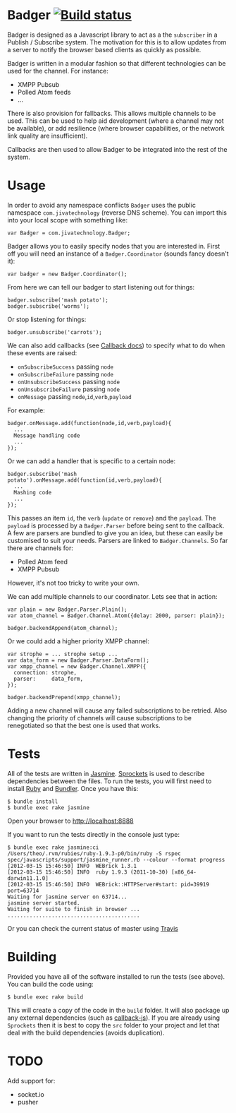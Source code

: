 Badger [![Build status](https://secure.travis-ci.org/theozaurus/badger-js.png)](http://travis-ci.org/theozaurus/badger-js)
======

Badger is designed as a Javascript library to act as a the `subscriber` in a
Publish / Subscribe system. The motivation for this is to allow updates from a
server to notify the browser based clients as quickly as possible.

Badger is written in a modular fashion so that different technologies can be
used for the channel. For instance:

 - XMPP Pubsub
 - Polled Atom feeds
 - ...

There is also provision for fallbacks. This allows multiple channels to be used.
This can be used to help aid development (where a channel may not be available),
or add resilience (where browser capabilities, or the network link quality are
insufficient).

Callbacks are then used to allow Badger to be integrated into the rest of the
system.

Usage
=====

In order to avoid any namespace conflicts `Badger` uses the public namespace
`com.jivatechnology` (reverse DNS scheme). You can import this into your local
scope with something like:

    var Badger = com.jivatechnology.Badger;

Badger allows you to easily specify nodes that you are interested in. First off
you will need an instance of a `Badger.Coordinator` (sounds fancy doesn't it):

    var badger = new Badger.Coordinator();

From here we can tell our badger to start listening out for things:

    badger.subscribe('mash potato');
    badger.subscribe('worms');

Or stop listening for things:

    badger.unsubscribe('carrots');

We can also add callbacks (see [Callback docs](https://github.com/theozaurus/callback-js))
to specify what to do when these events are raised:

 - `onSubscribeSuccess` passing `node`
 - `onSubscribeFailure` passing `node`
 - `onUnsubscribeSuccess` passing `node`
 - `onUnsubscribeFailure` passing `node`
 - `onMessage` passing `node`,`id`,`verb`,`payload`

For example:

    badger.onMessage.add(function(node,id,verb,payload){
      ...
      Message handling code
      ...
    });

Or we can add a handler that is specific to a certain node:

    badger.subscribe('mash potato').onMessage.add(function(id,verb,payload){
      ...
      Mashing code
      ...
    });

This passes an item `id`, the `verb` (`update` or `remove`) and the `payload`.
The `payload` is processed by a `Badger.Parser` before being sent to the callback.
A few are parsers are bundled to give you an idea, but these can easily be
customised to suit your needs. Parsers are linked to `Badger.Channels`. So far
there are channels for:

 - Polled Atom feed
 - XMPP Pubsub

However, it's not too tricky to write your own.

We can add multiple channels to our coordinator. Lets see that in action:

    var plain = new Badger.Parser.Plain();
    var atom_channel = Badger.Channel.Atom({delay: 2000, parser: plain});

    badger.backendAppend(atom_channel);

Or we could add a higher priority XMPP channel:

    var strophe = ... strophe setup ...
    var data_form = new Badger.Parser.DataForm();
    var xmpp_channel = new Badger.Channel.XMPP({
      connection: strophe,
      parser:     data_form,
    });

    badger.backendPrepend(xmpp_channel);

Adding a new channel will cause any failed subscriptions to be retried. Also
changing the priority of channels will cause subscriptions to be renegotiated
so that the best one is used that works.

Tests
=====

All of the tests are written in [Jasmine](http://pivotal.github.com/jasmine/).
[Sprockets](https://github.com/sstephenson/sprockets) is used to describe
dependencies between the files. To run the tests, you will first need to
install [Ruby](http://ruby-lang.org) and [Bundler](http://gembundler.com/).
Once you have this:

    $ bundle install
    $ bundle exec rake jasmine

Open your browser to [http://localhost:8888](http://localhost:8888)

If you want to run the tests directly in the console just type:

    $ bundle exec rake jasmine:ci
    /Users/theo/.rvm/rubies/ruby-1.9.3-p0/bin/ruby -S rspec spec/javascripts/support/jasmine_runner.rb --colour --format progress
    [2012-03-15 15:46:50] INFO  WEBrick 1.3.1
    [2012-03-15 15:46:50] INFO  ruby 1.9.3 (2011-10-30) [x86_64-darwin11.1.0]
    [2012-03-15 15:46:50] INFO  WEBrick::HTTPServer#start: pid=39919 port=63714
    Waiting for jasmine server on 63714...
    jasmine server started.
    Waiting for suite to finish in browser ...
    ..........................................

Or you can check the current status of master using [Travis](http://travis-ci.org/#!/theozaurus/badger-js)

Building
========

Provided you have all of the software installed to run the tests (see above).
You can build the code using:

    $ bundle exec rake build

This will create a copy of the code in the `build` folder. It will also package
up any external dependencies (such as [callback-js](http://github.com/theozaurus/callback-js)).
If you are already using `Sprockets` then it is best to copy the `src` folder
to your project and let that deal with the build dependencies (avoids
duplication).

TODO
====

Add support for:

 - socket.io
 - pusher
